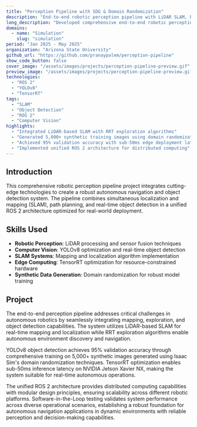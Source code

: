 ```yaml
---
title: "Perception Pipeline with SDG & Domain Randomization"
description: "End-to-end robotic perception pipeline with LiDAR SLAM, RRT exploration, and YOLOv8 object detection"
long_description: "Developed comprehensive end-to-end robotic perception pipeline integrating LiDAR-based SLAM, RRT exploration, and YOLOv8 object detection, achieving 95% validation accuracy with sub-50ms latency on NVIDIA Jetson Xavier NX through domain randomization and 5,000+ synthetic training images."
domains:
  - name: "Simulation"
    slug: "simulation"
period: "Jan 2025 - May 2025"
organization: "Arizona State University"
github_url: "https://github.com/pranaypalem/perception-pipeline"
show_code_button: false
cover_image: "/assets/images/projects/perception-pipeline-preview.gif"
preview_image: "/assets/images/projects/perception-pipeline-preview.gif"
technologies:
  - "ROS 2"
  - "YOLOv8"
  - "TensorRT"
tags:
  - "SLAM"
  - "Object Detection"
  - "ROS 2"
  - "Computer Vision"
highlights:
  - "Integrated LiDAR-based SLAM with RRT exploration algorithms"
  - "Generated 5,000+ synthetic training images using domain randomization"
  - "Achieved 95% validation accuracy with sub-50ms edge deployment latency"
  - "Implemented unified ROS 2 architecture for distributed computing"
---
```


## Introduction

This comprehensive robotic perception pipeline project integrates cutting-edge technologies to create a robust autonomous navigation and object detection system. The pipeline combines simultaneous localization and mapping (SLAM), path planning, and real-time object detection in a unified ROS 2 architecture optimized for real-world deployment.

## Skills Used

- **Robotic Perception**: LiDAR processing and sensor fusion techniques
- **Computer Vision**: YOLOv8 optimization and real-time object detection
- **SLAM Systems**: Mapping and localization algorithm implementation
- **Edge Computing**: TensorRT optimization for resource-constrained hardware
- **Synthetic Data Generation**: Domain randomization for robust model training

## Project

The end-to-end perception pipeline addresses critical challenges in autonomous robotics by seamlessly integrating mapping, exploration, and object detection capabilities. The system utilizes LiDAR-based SLAM for real-time mapping and localization while RRT exploration algorithms enable autonomous environment discovery and navigation.

YOLOv8 object detection achieves 95% validation accuracy through comprehensive training on 5,000+ synthetic images generated using Isaac Sim's domain randomization techniques. TensorRT optimization enables sub-50ms inference latency on NVIDIA Jetson Xavier NX, making the system suitable for real-time autonomous operations.

The unified ROS 2 architecture provides distributed computing capabilities with modular design principles, ensuring scalability across different robotic platforms. Software-in-the-Loop testing validates system performance across diverse operational scenarios, establishing a robust foundation for autonomous navigation applications in dynamic environments with reliable perception and decision-making capabilities.